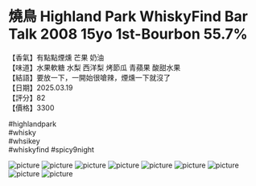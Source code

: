 # 燒鳥 Highland Park WhiskyFind Bar Talk 2008 15yo 1st-Bourbon 55.7%

【香氣】有點點煙燻 芒果 奶油   
【味道】水果軟糖 水梨 西洋梨 烤節瓜 青蘋果 酸甜水果  
【結語】要放一下，一開始很嗆辣，煙燻一下就沒了  
【日期】2025.03.19  
【評分】82  
【價格】3300  

#highlandpark  
#whisky  
#whsikey  
#whiskyfind
#spicy9night  

![picture](./1.jpeg)
![picture](./2.jpeg)
![picture](./3.jpeg)
![picture](./4.jpeg)
![picture](./5.jpeg)
![picture](./6.jpeg)
![picture](./7.jpeg)
![picture](./11.jpg)
![picture](./21.jpeg)